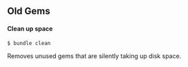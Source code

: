 ##  Old Gems

#### Clean up space

```bash
$ bundle clean
```

Removes unused gems that are silently taking up disk space.
